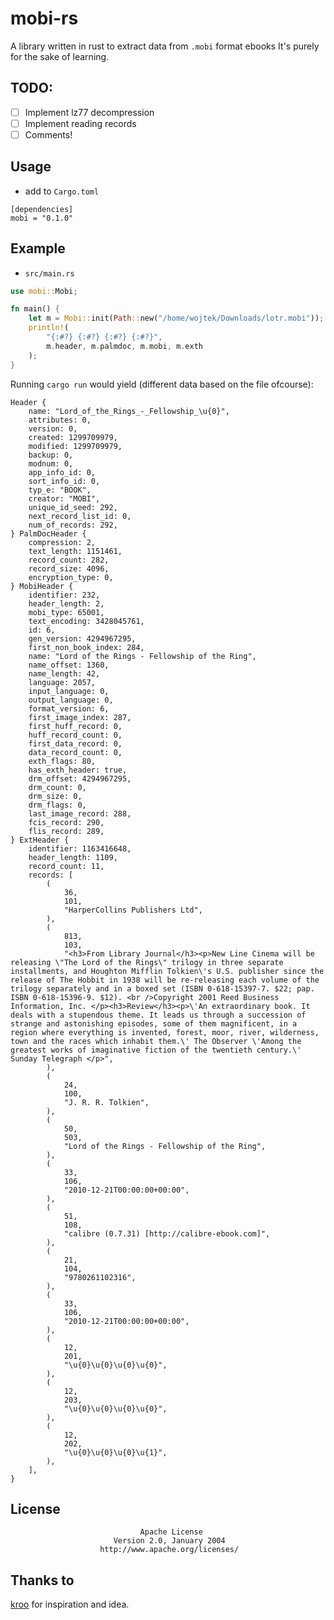 # mobi-rs
A library written in rust to extract data from `.mobi` format ebooks It's purely for the sake of learning. 
## TODO:
- [ ] Implement lz77 decompression
- [ ] Implement reading records
- [ ] Comments!
## Usage
- add to `Cargo.toml`
```
[dependencies]
mobi = "0.1.0"
```
## Example
- `src/main.rs`
```rust
use mobi::Mobi;

fn main() {
    let m = Mobi::init(Path::new("/home/wojtek/Downloads/lotr.mobi"));
    println!(
        "{:#?} {:#?} {:#?} {:#?}",
        m.header, m.palmdoc, m.mobi, m.exth
    );
}
```
Running `cargo run` would yield (different data based on the file ofcourse):
```
Header {
    name: "Lord_of_the_Rings_-_Fellowship_\u{0}",
    attributes: 0,
    version: 0,
    created: 1299709979,
    modified: 1299709979,
    backup: 0,
    modnum: 0,
    app_info_id: 0,
    sort_info_id: 0,
    typ_e: "BOOK",
    creator: "MOBI",
    unique_id_seed: 292,
    next_record_list_id: 0,
    num_of_records: 292,
} PalmDocHeader {
    compression: 2,
    text_length: 1151461,
    record_count: 282,
    record_size: 4096,
    encryption_type: 0,
} MobiHeader {
    identifier: 232,
    header_length: 2,
    mobi_type: 65001,
    text_encoding: 3428045761,
    id: 6,
    gen_version: 4294967295,
    first_non_book_index: 284,
    name: "Lord of the Rings - Fellowship of the Ring",
    name_offset: 1360,
    name_length: 42,
    language: 2057,
    input_language: 0,
    output_language: 0,
    format_version: 6,
    first_image_index: 287,
    first_huff_record: 0,
    huff_record_count: 0,
    first_data_record: 0,
    data_record_count: 0,
    exth_flags: 80,
    has_exth_header: true,
    drm_offset: 4294967295,
    drm_count: 0,
    drm_size: 0,
    drm_flags: 0,
    last_image_record: 288,
    fcis_record: 290,
    flis_record: 289,
} ExtHeader {
    identifier: 1163416648,
    header_length: 1109,
    record_count: 11,
    records: [
        (
            36,
            101,
            "HarperCollins Publishers Ltd",
        ),
        (
            813,
            103,
            "<h3>From Library Journal</h3><p>New Line Cinema will be releasing \"The Lord of the Rings\" trilogy in three separate installments, and Houghton Mifflin Tolkien\'s U.S. publisher since the release of The Hobbit in 1938 will be re-releasing each volume of the trilogy separately and in a boxed set (ISBN 0-618-15397-7. $22; pap. ISBN 0-618-15396-9. $12). <br />Copyright 2001 Reed Business Information, Inc. </p><h3>Review</h3><p>\'An extraordinary book. It deals with a stupendous theme. It leads us through a succession of strange and astonishing episodes, some of them magnificent, in a region where everything is invented, forest, moor, river, wilderness, town and the races which inhabit them.\' The Observer \'Among the greatest works of imaginative fiction of the twentieth century.\' Sunday Telegraph </p>",
        ),
        (
            24,
            100,
            "J. R. R. Tolkien",
        ),
        (
            50,
            503,
            "Lord of the Rings - Fellowship of the Ring",
        ),
        (
            33,
            106,
            "2010-12-21T00:00:00+00:00",
        ),
        (
            51,
            108,
            "calibre (0.7.31) [http://calibre-ebook.com]",
        ),
        (
            21,
            104,
            "9780261102316",
        ),
        (
            33,
            106,
            "2010-12-21T00:00:00+00:00",
        ),
        (
            12,
            201,
            "\u{0}\u{0}\u{0}\u{0}",
        ),
        (
            12,
            203,
            "\u{0}\u{0}\u{0}\u{0}",
        ),
        (
            12,
            202,
            "\u{0}\u{0}\u{0}\u{1}",
        ),
    ],
}
```
## License
                                 Apache License
                           Version 2.0, January 2004
                        http://www.apache.org/licenses/
## Thanks to
[kroo](https://github.com/kroo/mobi-python) for inspiration and idea.